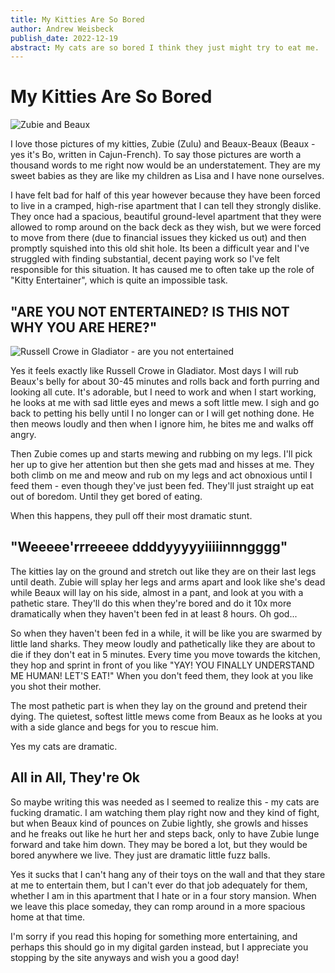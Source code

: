 ```yaml
---
title: My Kitties Are So Bored
author: Andrew Weisbeck
publish_date: 2022-12-19
abstract: My cats are so bored I think they just might try to eat me.
---
```


# My Kitties Are So Bored

![Zubie and Beaux](https://res.cloudinary.com/tar-heel-dev-studio/image/upload/v1671604074/beauxzubie_1_blscq8.png)

I love those pictures of my kitties, Zubie (Zulu) and Beaux-Beaux (Beaux - yes
it's Bo, written in Cajun-French). To say those pictures are worth a thousand
words to me right now would be an understatement. They are my sweet babies as
they are like my children as Lisa and I have none ourselves.

I have felt bad for half of this year however because they have been forced to
live in a cramped, high-rise apartment that I can tell they strongly dislike.
They once had a spacious, beautiful ground-level apartment that they were
allowed to romp around on the back deck as they wish, but we were forced to move
from there (due to financial issues they kicked us out) and then promptly
squished into this old shit hole. Its been a difficult year and I've struggled
with finding substantial, decent paying work so I've felt responsible for this
situation. It has caused me to often take up the role of "Kitty Entertainer",
which is quite an impossible task.

## "ARE YOU NOT ENTERTAINED? IS THIS NOT WHY YOU ARE HERE?"

![Russell Crowe in Gladiator - are you not entertained](https://res.cloudinary.com/tar-heel-dev-studio/image/upload/v1671599048/areyounotentertained_kwlin3.jpg)

Yes it feels exactly like Russell Crowe in Gladiator. Most days I will rub
Beaux's belly for about 30-45 minutes and rolls back and forth purring and
looking all cute. It's adorable, but I need to work and when I start working, he
looks at me with sad little eyes and mews a soft little mew. I sigh and go back
to petting his belly until I no longer can or I will get nothing done. He then
meows loudly and then when I ignore him, he bites me and walks off angry.

Then Zubie comes up and starts mewing and rubbing on my legs. I'll pick her up
to give her attention but then she gets mad and hisses at me. They both climb on
me and meow and rub on my legs and act obnoxious until I feed them - even though
they've just been fed. They'll just straight up eat out of boredom. Until they
get bored of eating.

When this happens, they pull off their most dramatic stunt.

## "Weeeee'rrreeeee ddddyyyyyiiiiinnngggg"

The kitties lay on the ground and stretch out like they are on their last legs
until death. Zubie will splay her legs and arms apart and look like she's dead
while Beaux will lay on his side, almost in a pant, and look at you with a
pathetic stare. They'll do this when they're bored and do it 10x more
dramatically when they haven't been fed in at least 8 hours. Oh god...

So when they haven't been fed in a while, it will be like you are swarmed by
little land sharks. They meow loudly and pathetically like they are about to die
if they don't eat in 5 minutes. Every time you move towards the kitchen, they
hop and sprint in front of you like "YAY! YOU FINALLY UNDERSTAND ME HUMAN! LET'S
EAT!" When you don't feed them, they look at you like you shot their mother.

The most pathetic part is when they lay on the ground and pretend their dying.
The quietest, softest little mews come from Beaux as he looks at you with a side
glance and begs for you to rescue him.

Yes my cats are dramatic.

## All in All, They're Ok

So maybe writing this was needed as I seemed to realize this - my cats are
fucking dramatic. I am watching them play right now and they kind of fight, but
when Beaux kind of pounces on Zubie lightly, she growls and hisses and he freaks
out like he hurt her and steps back, only to have Zubie lunge forward and take
him down. They may be bored a lot, but they would be bored anywhere we live.
They just are dramatic little fuzz balls.

Yes it sucks that I can't hang any of their toys on the wall and that they stare
at me to entertain them, but I can't ever do that job adequately for them,
whether I am in this apartment that I hate or in a four story mansion. When we
leave this place someday, they can romp around in a more spacious home at that
time.

I'm sorry if you read this hoping for something more entertaining, and perhaps
this should go in my digital garden instead, but I appreciate you stopping by
the site anyways and wish you a good day!
